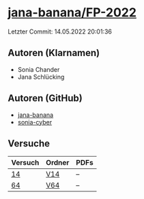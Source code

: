 # [jana-banana/FP-2022](https://github.com/jana-banana/FP-2022)

Letzter Commit: 14.05.2022 20:01:36

## Autoren (Klarnamen)
- Sonia Chander
- Jana Schlücking

## Autoren (GitHub)
- [jana-banana](https://github.com/jana-banana)
- [sonia-cyber](https://github.com/sonia-cyber)

## Versuche

|       Versuch        |                          Ordner                           |PDFs|
|----------------------|-----------------------------------------------------------|----|
|[14](../../versuch/14)|[V14](https://github.com/jana-banana/FP-2022/tree/main/V14)|–   |
|[64](../../versuch/64)|[V64](https://github.com/jana-banana/FP-2022/tree/main/V64)|–   |
